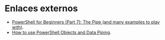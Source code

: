 
# Enlaces externos

* [PowerShell for Beginners (Part 7): The Pipe (and many examples to play with)](https://sid-500.com/2018/01/25/powershell-for-beginners-part-7-the-format-commands-and-the-pipe/).
* [How to use PowerShell Objects and Data Piping](https://blog.varonis.com/how-to-use-powershell-objects-and-data-piping/).